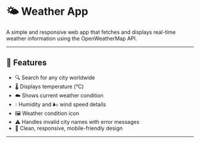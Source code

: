 # 🌤️ Weather App

A simple and responsive web app that fetches and displays real-time weather information using the OpenWeatherMap API.

---

## 📌 Features

- 🔍 Search for any city worldwide  
- 🌡️ Displays temperature (°C)  
- ☁️ Shows current weather condition  
- 💧 Humidity and 🌬️ wind speed details  
- 🖼️ Weather condition icon  
- ⚠️ Handles invalid city names with error messages  
- 🎨 Clean, responsive, mobile-friendly design

---
